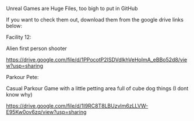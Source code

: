 Unreal Games are Huge Files, too bigh to put in GitHub

If you want to check them out, download them from the google drive links below:

Facility 12:

Alien first person shooter

https://drive.google.com/file/d/1PPocotP2ISDVdlkhVeHoImA_eBBo52d8/view?usp=sharing


Parkour Pete:

Casual Parkour Game with a little petting area full of cube dog things (I dont know why)

https://drive.google.com/file/d/1I9RC8T8LBUzvlm6zLLVW-E95Kw0ov6zq/view?usp=sharing

